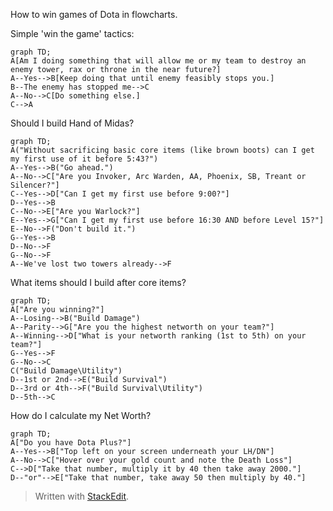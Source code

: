 <script src="mermaid.min.js"></script>
<script>mermaid.initialize({startOnLoad:true});</script>

How to win games of Dota in flowcharts.

Simple 'win the game' tactics:
```mermaid
graph TD;
A[Am I doing something that will allow me or my team to destroy an enemy tower, rax or throne in the near future?]
A--Yes-->B[Keep doing that until enemy feasibly stops you.]
B--The enemy has stopped me-->C
A--No-->C[Do something else.]
C-->A
```
Should I build Hand of Midas?
```mermaid
graph TD;
A("Without sacrificing basic core items (like brown boots) can I get my first use of it before 5:43?")
A--Yes-->B("Go ahead.")
A--No-->C["Are you Invoker, Arc Warden, AA, Phoenix, SB, Treant or Silencer?"]
C--Yes-->D["Can I get my first use before 9:00?"]
D--Yes-->B
C--No-->E["Are you Warlock?"]
E--Yes-->G["Can I get my first use before 16:30 AND before Level 15?"]
E--No-->F("Don't build it.")
G--Yes-->B
D--No-->F
G--No-->F
A--We've lost two towers already-->F
```

What items should I build after core items?
```mermaid
graph TD;
A["Are you winning?"]
A--Losing-->B("Build Damage")
A--Parity-->G["Are you the highest networth on your team?"]
A--Winning-->D["What is your networth ranking (1st to 5th) on your team?"]
G--Yes-->F
G--No-->C
C("Build Damage\Utility")
D--1st or 2nd-->E("Build Survival")
D--3rd or 4th-->F("Build Survival\Utility")
D--5th-->C
```

How do I calculate my Net Worth?
```mermaid
graph TD;
A["Do you have Dota Plus?"]
A--Yes-->B["Top left on your screen underneath your LH/DN"]
A--No-->C["Hover over your gold count and note the Death Loss"]
C-->D["Take that number, multiply it by 40 then take away 2000."]
D--"or"-->E["Take that number, take away 50 then multiply by 40."]
```
> Written with [StackEdit](https://stackedit.io/).
